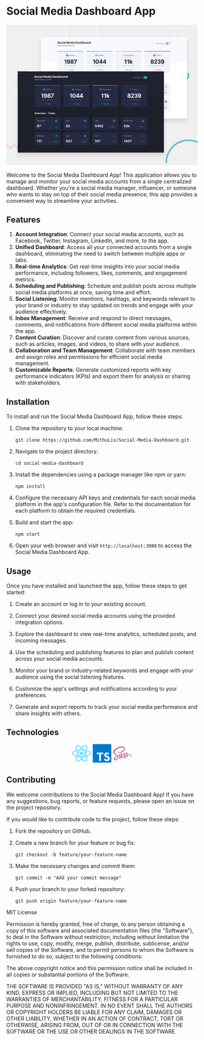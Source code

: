 # Social Media Dashboard App

![Preview](images/desktop-preview.jpg)

Welcome to the Social Media Dashboard App! This application allows you to manage and monitor your social media accounts from a single centralized dashboard. Whether you're a social media manager, influencer, or someone who wants to stay on top of their social media presence, this app provides a convenient way to streamline your activities.

## Features

1. **Account Integration**: Connect your social media accounts, such as Facebook, Twitter, Instagram, LinkedIn, and more, to the app.
2. **Unified Dashboard**: Access all your connected accounts from a single dashboard, eliminating the need to switch between multiple apps or tabs.
3. **Real-time Analytics**: Get real-time insights into your social media performance, including followers, likes, comments, and engagement metrics.
4. **Scheduling and Publishing**: Schedule and publish posts across multiple social media platforms at once, saving time and effort.
5. **Social Listening**: Monitor mentions, hashtags, and keywords relevant to your brand or industry to stay updated on trends and engage with your audience effectively.
6. **Inbox Management**: Receive and respond to direct messages, comments, and notifications from different social media platforms within the app.
7. **Content Curation**: Discover and curate content from various sources, such as articles, images, and videos, to share with your audience.
8. **Collaboration and Team Management**: Collaborate with team members and assign roles and permissions for efficient social media management.
9. **Customizable Reports**: Generate customized reports with key performance indicators (KPIs) and export them for analysis or sharing with stakeholders.

## Installation

To install and run the Social Media Dashboard App, follow these steps:

1. Clone the repository to your local machine:

   ```
   git clone https://github.com/MithuLix/Social-Media-Dashboard.git
   ```

2. Navigate to the project directory:

   ```
   cd social-media-dashboard
   ```

3. Install the dependencies using a package manager like npm or yarn:

   ```
   npm install
   ```

4. Configure the necessary API keys and credentials for each social media platform in the app's configuration file. Refer to the documentation for each platform to obtain the required credentials.

5. Build and start the app:

   ```
   npm start
   ```

6. Open your web browser and visit `http://localhost:3000` to access the Social Media Dashboard App.

## Usage

Once you have installed and launched the app, follow these steps to get started:

1. Create an account or log in to your existing account.

2. Connect your desired social media accounts using the provided integration options.

3. Explore the dashboard to view real-time analytics, scheduled posts, and incoming messages.

4. Use the scheduling and publishing features to plan and publish content across your social media accounts.

5. Monitor your brand or industry-related keywords and engage with your audience using the social listening features.

6. Customize the app's settings and notifications according to your preferences.

7. Generate and export reports to track your social media performance and share insights with others.

## Technologies
<p align="center">
  <img src="https://raw.githubusercontent.com/devicons/devicon/master/icons/react/react-original.svg" alt="React" width="50" height="50" />
  <img src="https://raw.githubusercontent.com/devicons/devicon/master/icons/typescript/typescript-original.svg" alt="TypeScript" width="50" height="50" />
  <img src="https://raw.githubusercontent.com/devicons/devicon/master/icons/sass/sass-original.svg" alt="Sass" width="50" height="50" />
</p>


## Contributing

We welcome contributions to the Social Media Dashboard App! If you have any suggestions, bug reports, or feature requests, please open an issue on the project repository.

If you would like to contribute code to the project, follow these steps:

1. Fork the repository on GitHub.

2. Create a new branch for your feature or bug fix:

   ```
   git checkout -b feature/your-feature-name
   ```

3. Make the necessary changes and commit them:

   ```
   git commit -m "Add your commit message"
   ```

4. Push your branch to your forked repository:

   ```
   git push origin feature/your-feature-name
   ```




MIT License

Permission is hereby granted, free of charge, to any person obtaining a copy of this software and associated documentation files (the "Software"), to deal in the Software without restriction, including without limitation the rights to use, copy, modify, merge, publish, distribute, sublicense, and/or sell copies of the Software, and to permit persons to whom the Software is furnished to do so, subject to the following conditions:

The above copyright notice and this permission notice shall be included in all copies or substantial portions of the Software.

THE SOFTWARE IS PROVIDED "AS IS," WITHOUT WARRANTY OF ANY KIND, EXPRESS OR IMPLIED, INCLUDING BUT NOT LIMITED TO THE WARRANTIES OF MERCHANTABILITY, FITNESS FOR A PARTICULAR PURPOSE AND NONINFRINGEMENT. IN NO EVENT SHALL THE AUTHORS OR COPYRIGHT HOLDERS BE LIABLE FOR ANY CLAIM, DAMAGES OR OTHER LIABILITY, WHETHER IN AN ACTION OF CONTRACT, TORT OR OTHERWISE, ARISING FROM, OUT OF OR IN CONNECTION WITH THE SOFTWARE OR THE USE OR OTHER DEALINGS IN THE SOFTWARE.
